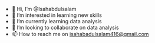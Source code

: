 - 👋 Hi, I’m @Isahabdulsalam
- 👀 I’m interested in learning new skills
- 🌱 I’m currently learning data analysis
- 💞️ I’m looking to collaborate on data analysis
- 📫 How to reach me on isahabadulsalam416@gmail.com 

<!---
Isahabdulsalam/Isahabdulsalam is a ✨ special ✨ repository because its `README.md` (this file) appears on your GitHub profile.
You can click the Preview link to take a look at your changes.
--->

